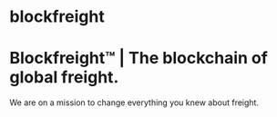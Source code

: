 # blockfreight

Blockfreight™ | The blockchain of global freight.
=================================================

We are on a mission to change everything you knew about freight.
